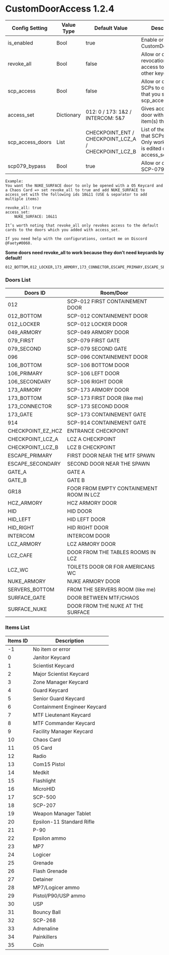 # CustomDoorAccess 1.2.4

Config Setting | Value Type | Default Value | Description
--- | --- | --- | ---
is_enabled | Bool | true | Enable or disable CustomDoorAccess.
revoke_all | Bool | false | Allow or disallow revocation of the access to all the other keycards.
scp_access | Bool | false | Allow or disallow SCPs to open doors that you set with scp_access_doors.
access_set | Dictionary | 012: 0 / 173: 1&2 / INTERCOM: 5&7 | Gives access to the door with the item(s) that you set.
scp_access_doors | List | CHECKPOINT_ENT / CHECKPOINT_LCZ_A / CHECKPOINT_LCZ_B | List of the doors that SCPs can open. Only works if door is edited on the access_set config.
scp079_bypass | Bool | true | Allow or disallow SCP-079 bypass.

```
Example:
You want the NUKE_SURFACE door to only be opened with a O5 Keycard and a Chaos Card => set revoke_all to true and add NUKE_SURFACE to access_set with the following ids 10&11 (USE & separator to add multiple items)

revoke_all: true
access_set: 
    NUKE_SURFACE: 10&11

It’s worth noting that revoke_all only revokes access to the default cards to the doors which you added with access_set.

If you need help with the configurations, contact me on Discord @Faety#0060.
```

**Some doors need revoke_all to work because they don’t need keycards by default!**
```
012_BOTTOM,012_LOCKER,173_ARMORY,173_CONNECTOR,ESCAPE_PRIMARY,ESCAPE_SECONDARY,GR18,HID_LEFT,HID_RIGHT,LCZ_WC,SERVERS_BOTTOM,SURFACE_GATE
```

### Doors List

Doors ID | Room/Door
--- | ---
012 | SCP-012 FIRST CONTAINEMENT DOOR
012_BOTTOM | SCP-012 CONTAINEMENT DOOR
012_LOCKER | SCP-012 LOCKER DOOR
049_ARMORY | SCP-049 ARMORY DOOR
079_FIRST | SCP-079 FIRST GATE
079_SECOND | SCP-079 SECOND GATE
096 | SCP-096 CONTAINEMENT DOOR
106_BOTTOM | SCP-106 BOTTOM DOOR
106_PRIMARY | SCP-106 LEFT DOOR
106_SECONDARY | SCP-106 RIGHT DOOR
173_ARMORY | SCP-173 ARMORY DOOR
173_BOTTOM | SCP-173 FIRST DOOR (like me)
173_CONNECTOR | SCP-173 SECOND DOOR
173_GATE | SCP-173 CONTAINEMENT GATE
914 | SCP-914 CONTAINEMENT GATE
CHECKPOINT_EZ_HCZ | ENTRANCE CHECKPOINT
CHECKPOINT_LCZ_A | LCZ A CHECKPOINT
CHECKPOINT_LCZ_B | LCZ B CHECKPOINT
ESCAPE_PRIMARY | FIRST DOOR NEAR THE MTF SPAWN
ESCAPE_SECONDARY | SECOND DOOR NEAR THE SPAWN
GATE_A | GATE A
GATE_B | GATE B
GR18 | FOOR FROM EMPTY CONTAINEMENT ROOM IN LCZ
HCZ_ARMORY | HCZ ARMORY DOOR
HID | HID DOOR
HID_LEFT | HID LEFT DOOR
HID_RIGHT | HID RIGHT DOOR
INTERCOM | INTERCOM DOOR
LCZ_ARMORY | LCZ ARMORY DOOR
LCZ_CAFE | DOOR FROM THE TABLES ROOMS IN LCZ
LCZ_WC | TOILETS DOOR OR FOR AMERICANS WC
NUKE_ARMORY | NUKE ARMORY DOOR
SERVERS_BOTTOM | FROM THE SERVERS ROOM (like me)
SURFACE_GATE | DOOR BETWEEN MTF/CHAOS
SURFACE_NUKE | DOOR FROM THE NUKE AT THE SURFACE

### Items List

Items ID | Description
--- | ---
-1 | No item or error
0 | Janitor Keycard
1 | Scientist Keycard
2 | Major Scientist Keycard
3 | Zone Manager Keycard
4 | Guard Keycard
5 | Senior Guard Keycard
6 | Containment Engineer Keycard
7 | MTF Lieutenant Keycard
8 | MTF Commander Keycard
9 | Facility Manager Keycard
10 | Chaos Card
11 | 05 Card
12 | Radio
13 | Com15 Pistol
14 | Medkit
15 | Flashlight
16 | MicroHID
17 | SCP-500
18 | SCP-207
19 | Weapon Manager Tablet
20 | Epsilon-11 Standard Rifle
21 | P-90 
22 | Epsilon ammo
23 | MP7
24 | Logicer
25 | Grenade
26 | Flash Grenade
27 | Detainer
28 | MP7/Logicer ammo
29 | Pistol/P90/USP ammo
30 | USP
31 | Bouncy Ball
32 | SCP-268 
33 | Adrenaline
34 | Painkillers
35 | Coin